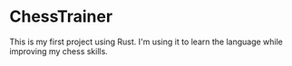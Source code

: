 # ChessTrainer
This is my first project using Rust. I'm using it to learn the language while improving my chess skills.
